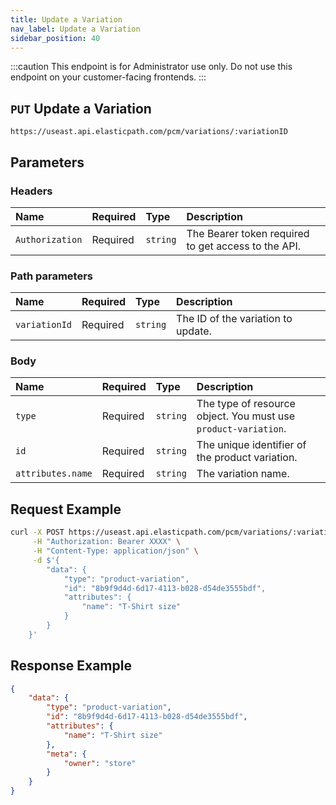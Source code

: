 ```yaml
---
title: Update a Variation
nav_label: Update a Variation
sidebar_position: 40
---
```


:::caution
This endpoint is for Administrator use only. Do not use this endpoint on your customer-facing frontends.
:::

## `PUT` Update a Variation

```http
https://useast.api.elasticpath.com/pcm/variations/:variationID
```

## Parameters

### Headers

| Name            | Required | Type     | Description                                         |
| :-------------- | :------- | :------- | :-------------------------------------------------- |
| `Authorization` | Required | `string` | The Bearer token required to get access to the API. |

### Path parameters

| Name          | Required | Type     | Description                        |
| :------------ | :------- | :------- | :--------------------------------- |
| `variationId` | Required | `string` | The ID of the variation to update. |

### Body

| Name              | Required | Type     | Description                                                    |
| :---------------- | :------- | :------- | :------------------------------------------------------------- |
| `type`            | Required | `string` | The type of resource object. You must use `product-variation`. |
| `id`              | Required | `string` | The unique identifier of the product variation.                |
| `attributes.name` | Required | `string` | The variation name.                                            |

## Request Example

```bash
curl -X POST https://useast.api.elasticpath.com/pcm/variations/:variationID \
     -H "Authorization: Bearer XXXX" \
     -H "Content-Type: application/json" \
     -d $'{
        "data": {
            "type": "product-variation",
            "id": "8b9f9d4d-6d17-4113-b028-d54de3555bdf",
            "attributes": {
                "name": "T-Shirt size"
            }
        }
    }'
```

## Response Example

```json
{
    "data": {
        "type": "product-variation",
        "id": "8b9f9d4d-6d17-4113-b028-d54de3555bdf",
        "attributes": {
            "name": "T-Shirt size"
        },
        "meta": {
            "owner": "store"
        }
    }
}
```
